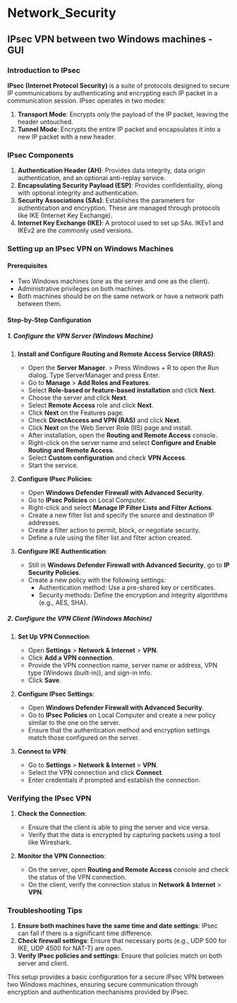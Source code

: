 # Network_Security


## IPsec VPN between two Windows machines - GUI



### Introduction to IPsec

**IPsec (Internet Protocol Security)** is a suite of protocols designed to secure IP communications by authenticating and encrypting each IP packet in a communication session. IPsec operates in two modes:

1. **Transport Mode**: Encrypts only the payload of the IP packet, leaving the header untouched.
2. **Tunnel Mode**: Encrypts the entire IP packet and encapsulates it into a new IP packet with a new header.

### IPsec Components

1. **Authentication Header (AH)**: Provides data integrity, data origin authentication, and an optional anti-replay service.
2. **Encapsulating Security Payload (ESP)**: Provides confidentiality, along with optional integrity and authentication.
3. **Security Associations (SAs)**: Establishes the parameters for authentication and encryption. These are managed through protocols like IKE (Internet Key Exchange).
4. **Internet Key Exchange (IKE)**: A protocol used to set up SAs. IKEv1 and IKEv2 are the commonly used versions.

### Setting up an IPsec VPN on Windows Machines

#### Prerequisites

- Two Windows machines (one as the server and one as the client).
- Administrative privileges on both machines.
- Both machines should be on the same network or have a network path between them.

#### Step-by-Step Configuration

##### 1. Configure the VPN Server (Windows Machine)

1. **Install and Configure Routing and Remote Access Service (RRAS)**:
    - Open the **Server Manager**.  > Press Windows + R to open the Run dialog.
Type ServerManager and press Enter.
    - Go to **Manage** > **Add Roles and Features**.
    - Select **Role-based or feature-based installation** and click **Next**.
    - Choose the server and click **Next**.
    - Select **Remote Access** role and click **Next**.
    - Click **Next** on the Features page.
    - Check **DirectAccess and VPN (RAS)** and click **Next**.
    - Click **Next** on the Web Server Role (IIS) page and install.
    - After installation, open the **Routing and Remote Access** console.
    - Right-click on the server name and select **Configure and Enable Routing and Remote Access**.
    - Select **Custom configuration** and check **VPN Access**.
    - Start the service.

2. **Configure IPsec Policies**:
    - Open **Windows Defender Firewall with Advanced Security**.
    - Go to **IPsec Policies** on Local Computer.
    - Right-click and select **Manage IP Filter Lists and Filter Actions**.
    - Create a new filter list and specify the source and destination IP addresses.
    - Create a filter action to permit, block, or negotiate security.
    - Define a rule using the filter list and filter action created.

3. **Configure IKE Authentication**:
    - Still in **Windows Defender Firewall with Advanced Security**, go to **IP Security Policies**.
    - Create a new policy with the following settings:
        - Authentication method: Use a pre-shared key or certificates.
        - Security methods: Define the encryption and integrity algorithms (e.g., AES, SHA).

##### 2. Configure the VPN Client (Windows Machine)

1. **Set Up VPN Connection**:
    - Open **Settings** > **Network & Internet** > **VPN**.
    - Click **Add a VPN connection**.
    - Provide the VPN connection name, server name or address, VPN type (Windows (built-in)), and sign-in info.
    - Click **Save**.

2. **Configure IPsec Settings**:
    - Open **Windows Defender Firewall with Advanced Security**.
    - Go to **IPsec Policies** on Local Computer and create a new policy similar to the one on the server.
    - Ensure that the authentication method and encryption settings match those configured on the server.

3. **Connect to VPN**:
    - Go to **Settings** > **Network & Internet** > **VPN**.
    - Select the VPN connection and click **Connect**.
    - Enter credentials if prompted and establish the connection.

### Verifying the IPsec VPN

1. **Check the Connection**:
    - Ensure that the client is able to ping the server and vice versa.
    - Verify that the data is encrypted by capturing packets using a tool like Wireshark.

2. **Monitor the VPN Connection**:
    - On the server, open **Routing and Remote Access** console and check the status of the VPN connection.
    - On the client, verify the connection status in **Network & Internet** > **VPN**.

### Troubleshooting Tips

1. **Ensure both machines have the same time and date settings**: IPsec can fail if there is a significant time difference.
2. **Check firewall settings**: Ensure that necessary ports (e.g., UDP 500 for IKE, UDP 4500 for NAT-T) are open.
3. **Verify IPsec policies and settings**: Ensure that policies match on both server and client.

This setup provides a basic configuration for a secure IPsec VPN between two Windows machines, ensuring secure communication through encryption and authentication mechanisms provided by IPsec.

